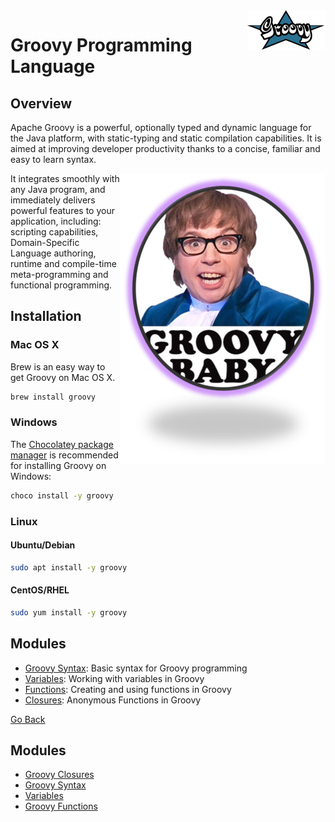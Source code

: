 <img align="right" src="./images/groovy-logo.png">

# Groovy Programming Language 

## Overview

Apache Groovy is a powerful, optionally typed and dynamic language for the Java platform, with static-typing and static compilation capabilities. It is aimed at improving developer productivity thanks to a concise, familiar and easy to learn syntax.

<img align="right" src="images/austin-powers.png">

It integrates smoothly with any Java program, and immediately delivers powerful features to your application, including: scripting capabilities, Domain-Specific Language authoring, runtime and compile-time meta-programming and functional programming.

## Installation

### Mac OS X
Brew is an easy way to get Groovy on Mac OS X.
```bash
brew install groovy
```
### Windows
The [Chocolatey package manager](https://chocolatey.org/) is recommended for installing Groovy on Windows:
```cmd
choco install -y groovy
```
### Linux
#### Ubuntu/Debian
```bash
sudo apt install -y groovy
```
#### CentOS/RHEL
```bash
sudo yum install -y groovy
```

## Modules
- [Groovy Syntax](modules/syntax): Basic syntax for Groovy programming
- [Variables](modules/variables): Working with variables in Groovy
- [Functions](modules/functions): Creating and using functions in Groovy
- [Closures](modules/closures): Anonymous Functions in Groovy

[Go Back](../)


<!--MODULES_START-->
## Modules
- [Groovy Closures](./modules/closures)
- [Groovy Syntax](./modules/syntax)
- [Variables](./modules/variables)
- [Groovy Functions](./modules/functions)
<!--MODULES_END-->